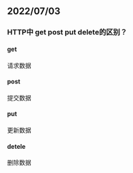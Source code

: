 ## 2022/07/03

### HTTP中 get post put delete的区别？

#### get

请求数据

#### post

提交数据

#### put

更新数据

#### detele

删除数据


